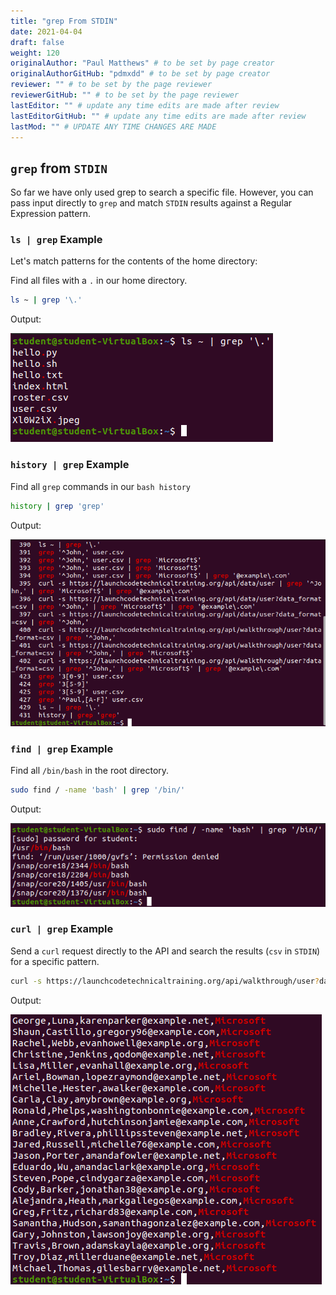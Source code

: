```yaml
---
title: "grep From STDIN"
date: 2021-04-04
draft: false
weight: 120
originalAuthor: "Paul Matthews" # to be set by page creator
originalAuthorGitHub: "pdmxdd" # to be set by page creator
reviewer: "" # to be set by the page reviewer
reviewerGitHub: "" # to be set by the page reviewer
lastEditor: "" # update any time edits are made after review
lastEditorGitHub: "" # update any time edits are made after review
lastMod: "" # UPDATE ANY TIME CHANGES ARE MADE
---
```


## `grep` from `STDIN`

So far we have only used grep to search a specific file. However, you can pass input directly to `grep` and match `STDIN` results against a Regular Expression pattern.

### `ls | grep` Example

Let's match patterns for the contents of the home directory:

Find all files with a `.` in our home directory.

```bash
ls ~ | grep '\.'
```

Output:

![ls to grep output](pictures/grep-stdin-one.png?classes=border)

### `history | grep` Example

Find all `grep` commands in our `bash history`

```bash
history | grep 'grep'
```

Output:

![history to grep '\.' output](pictures/grep-stdin-two.png?classes=border)

### `find | grep` Example

Find all `/bin/bash` in the root directory.

```bash
sudo find / -name 'bash' | grep '/bin/'
```

Output:

![find to grep output](pictures/grep-stdin-three.png?classes=border)

### `curl | grep` Example

Send a `curl` request directly to the API and search the results (`csv` in `STDIN`) for a specific pattern.

```bash
curl -s https://launchcodetechnicaltraining.org/api/walkthrough/user?data_format=csv | grep 'Microsoft$'
```

Output:

![curl to grep output](pictures/grep-stdin-four.png?classes=border)